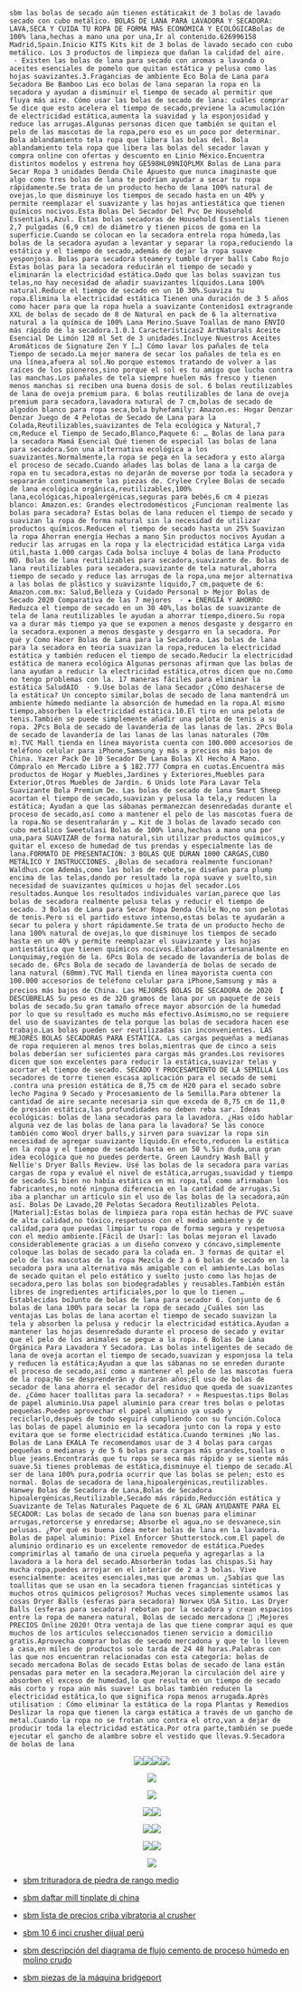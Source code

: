 
```
sbm las bolas de secado aún tienen estáticakit de 3 bolas de lavado secado con cubo metálico. BOLAS DE LANA PARA LAVADORA Y SECADORA: LAVA,SECA Y CUIDA TU ROPA DE FORMA MÁS ECONÓMICA Y ECOLÓGICABolas de 100% lana,hechas a mano una por una,Ir al contenido.626996158 Madrid,Spain.Inicio KITS Kits kit de 3 bolas de lavado secado con cubo metálico. Los 3 productos de limpieza que dañan la calidad del aire.  · Existen las bolas de lana para secado con aromas a lavanda o aceites esenciales de pomelo que quitan estática y pelusa como las hojas suavizantes.3.Fragancias de ambiente Eco Bola de Lana para Secadora Be Bamboo Las eco bolas de lana separan la ropa en la secadora y ayudan a disminuir el tiempo de secado al permitir que fluya más aire. Cómo usar las bolas de secado de lana: cuáles comprar Se dice que esto acelera el tiempo de secado,previene la acumulación de electricidad estática,aumenta la suavidad y la esponjosidad y reduce las arrugas.Algunas personas dicen que también se quitan el pelo de las mascotas de la ropa,pero eso es un poco por determinar. Bola ablandamiento tela ropa que libera las bolas del. Bola ablandamiento tela ropa que libera las bolas del secador lavan y compra online con ofertas y descuento en Linio México.Encuentra distintos modelos y estrena hoy GE598HL09NIQPLMX Bolas de Lana para Secar Ropa 3 unidades Denda Chile Apuesto que nunca imaginaste que algo como tres bolas de lana te podrían ayudar a secar tu ropa rápidamente.Se trata de un producto hecho de lana 100% natural de ovejas,lo que disminuye los tiempos de secado hasta en un 40% y permite reemplazar el suavizante y las hojas antiestática que tienen químicos nocivos.Esta Bolas Del Secador Del Pvc De Household Essentials,Azul. Estas bolas secadoras de Household Essentials tienen 2,7 pulgadas (6,9 cm) de diámetro y tienen picos de goma en la superficie.Cuando se colocan en la secadora entrela ropa húmeda,las bolas de la secadora ayudan a levantar y separar la ropa,reduciendo la estática y el tiempo de secado,además de dejar la ropa suave yesponjosa. Bolas para secadora steamery tumble dryer balls Cabo Rojo Estas bolas para la secadora reducirán el tiempo de secado y eliminarán la electricidad estática.Dado que las bolas suavizan tus telas,no hay necesidad de añadir suavizantes líquidos.Lana 100% natural.Reduce el tiempo de secado en un 10 30%.Suaviza tu ropa.Elimina la electricidad estática Tienen una duración de 3 5 años como hacer para que la ropa huela a suavizante Contenidos1 extragrande XXL de bolas de secado de 8 de Natural en pack de 6 la alternativa natural a la química de 100% Lana Merino.Suave Toallas de mano ENVÍO más rápido de la secadora.1.0.1 Características2 ArtNaturals Aceite Esencial De Limón 120 ml Set de 3 unidades.Incluye Nuestros Aceites Aromáticos de Signature Zen Y […] Cómo lavar los pañales de tela Tiempo de secado.La mejor manera de secar los pañales de tela es en una línea,afuera al sol.No porque estemos tratando de volver a las raíces de los pioneros,sino porque el sol es tu amigo que lucha contra las manchas.Los pañales de tela siempre huelen más fresco y tienen menos manchas si reciben una buena dosis de sol. 6 bolas reutilizables de lana de oveja premium para. 6 bolas reutilizables de lana de oveja premium para secadora,lavadora natural de 7 cm,bolas de secado de algodón blanco para ropa seca,bola byhefamily: Amazon.es: Hogar Denzar Denzar Juego de 4 Pelotas de Secado de Lana para la Colada,Reutilizables,suavizantes de Tela ecológica y Natural,7 cm,Reduce el Tiempo de Secado,Blanco,Paquete 6: … Bolas de lana para la secadora Mamá Esencial Qué tienen de especial las bolas de lana para secadora.Son una alternativa ecológica a los suavizantes.Normalmente,la ropa se pega en la secadora y esto alarga el proceso de secado.Cuando añades las bolas de lana a la carga de ropa en tu secadora,estas no dejarán de moverse por toda la secadora y separarán continuamente las piezas de. Crylee Crylee Bolas de secado de lana ecológica orgánica,reutilizables,100% lana,ecológicas,hipoalergénicas,seguras para bebés,6 cm 4 piezas blanco: Amazon.es: Grandes electrodomésticos ¿Funcionan realmente las bolas para secadora? Estas bolas de lana reducen el tiempo de secado y suavizan la ropa de forma natural sin la necesidad de utilizar productos químicos.Reducen el tiempo de secado hasta un 25% Suavizan la ropa Ahorran energía Hechas a mano Sin productos nocivos Ayudan a reducir las arrugas en la ropa y la electricidad estática Larga vida útil,hasta 1.000 cargas Cada bolsa incluye 4 bolas de lana Producto NO. Bolas de lana reutilizables para secadora,suavizante de. Bolas de lana reutilizables para secadora,suavizante de tela natural,ahorra tiempo de secado y reduce las arrugas de la ropa,una mejor alternativa a las bolas de plástico y suavizante líquido,7 cm,paquete de 6: Amazon.com.mx: Salud,Belleza y Cuidado Personal ᐅ Mejor Bolas de Secado 2020 Comparativa de las 7 mejores  · ★ ENERGÍA Y AHORRO: Reduzca el tiempo de secado en un 30 40%,las bolas de suavizante de tela de lana reutilizables le ayudan a ahorrar tiempo,dinero.Su ropa va a durar más tiempo ya que se exponen a menos desgaste y desgarro en la secadora.exponen a menos desgaste y desgarro en la secadora. Por qué y Como Hacer Bolas de Lana para la Secadora. Las bolas de lana para la secadora en teoría suavizan la ropa,reducen la electricidad estática y también reducen el tiempo de secado.Reducir la electricidad estática de manera ecológica Algunas personas afirman que las bolas de lana ayudan a reducir la electricidad estática,otros dicen que no.Como no tengo problemas con la. 17 maneras fáciles para eliminar la estática SaludAIO  · 9.Use bolas de lana Secador ¿Cómo deshacerse de la estática? Un concepto similar,bolas de secado de lana mantendrá un ambiente húmedo mediante la absorción de humedad en la ropa.Al mismo tiempo,absorben la electricidad estática.10.El tiro en una pelota de tenis.También se puede simplemente añadir una pelota de tenis a su ropa. 2Pcs Bola de secado de lavandería de las lanas de las. 2Pcs Bola de secado de lavandería de las lanas de las lanas naturales (70m m).TVC Mall tienda en línea mayorista cuenta con 100.000 accesorios de teléfono celular para iPhone,Samsung y más a precios más bajos de China. Yazer Pack De 10 Secador De Lana Bolas Xl Hecho A Mano. Cómpralo en Mercado Libre a $ 182.777 Compra en cuotas.Encuentra más productos de Hogar y Muebles,Jardines y Exteriores,Muebles para Exterior,Otros Muebles de Jardín. 6 Unids lote Para Lavar Tela Suavizante Bola Premium De. Las bolas de secado de lana Smart Sheep acortan el tiempo de secado,suavizan y pelusa la tela,y reducen la estática; Ayudan a que las sábanas permanezcan desenredadas durante el proceso de secado,así como a mantener el pelo de las mascotas fuera de la ropa.No se desentrañarán y … Kit de 3 bolas de lavado secado con cubo metálico Sweetulasi Bolas de 100% lana,hechas a mano una por una,para SUAVIZAR de forma natural,sin utilizar productos químicos,y quitar el exceso de humedad de tus prendas y especialmente las de lana.FORMATO DE PRESENTACIÓN: 3 BOLAS QUE DURAN 1000 CARGAS,CUBO METÁLICO Y INSTRUCCIONES. ¿Bolas de secadora realmente funcionan? Waldhus.com Además,como las bolas de rebote,se diseñan para plump encima de las telas,dando por resultado la ropa suave y suelto,sin necesidad de suavizantes químicos u hojas del secador.Los resultados.Aunque los resultados individuales varían,parece que las bolas de secadora realmente pelusa telas y reducir el tiempo de secado. 3 Bolas de Lana para Secar Ropa Denda Chile No,no son pelotas de tenis.Pero si el partido estuvo intenso,estas bolas te ayudarán a secar tu polera y short rápidamente.Se trata de un producto hecho de lana 100% natural de ovejas,lo que disminuye los tiempos de secado hasta en un 40% y permite reemplazar el suavizante y las hojas antiestática que tienen químicos nocivos.Elaboradas artesanalmente en Lonquimay,región de la. 6Pcs Bola de secado de lavandería de bolas de secado de. 6Pcs Bola de secado de lavandería de bolas de secado de lana natural (60mm).TVC Mall tienda en línea mayorista cuenta con 100.000 accesorios de teléfono celular para iPhone,Samsung y más a precios más bajos de China. Las MEJORES BOLAS DE SECADORA de 2020 【 DESCÚBRELAS Su peso es de 320 gramos de lana por un paquete de seis bolas de secado.Su gran tamaño ofrece mayor absorción de la humedad por lo que su resultado es mucho más efectivo.Asimismo,no se requiere del uso de suavizantes de tela porque las bolas de secadora hacen ese trabajo.Las bolas pueden ser reutilizadas sin inconvenientes. LAS MEJORES BOLAS SECADORAS PARA ESTÁTICA. Las cargas pequeñas a medianas de ropa requieren al menos tres bolas,mientras que de cinco a seis bolas deberían ser suficientes para cargas más grandes.Los revisores dicen que son excelentes para reducir la estática,suavizar telas y acortar el tiempo de secado. SECADO Y PROCESAMIENTO DE LA SEMILLA Los secadores de torre tienen escasa aplicación para el secado de semi .contra una presión estática de 8,75 cm de H20 para el secado sobre lecho Pagina 9 Secado y Procesamiento de la Semilla.Para obtener la cantidad de aire secante necesaria sin que exceda de 8,75 cm de 11,0 de presión estática,las profundidades no deben reba sar. Ideas ecológicas: bolas de lana secadoras para la lavadora. ¿Has oído hablar alguna vez de las bolas de lana para la lavadora? Se las conoce también como Wool dryer balls,y sirven para suavizar la ropa sin necesidad de agregar suavizante líquido.En efecto,reducen la estática en la ropa y el tiempo de secado hasta en un 50 %.Sin duda,una gran idea ecológica que no puedes perderte. Green Laundry Wash Ball y Nellie's Dryer Balls Review. Usé las bolas de la secadora para varias cargas de ropa y evalué el nivel de estática,arrugas,suavidad y tiempo de secado.Si bien no había estática en mi ropa,tal como afirmaban los fabricantes,no noté ninguna diferencia en la cantidad de arrugas.Si iba a planchar un artículo sin el uso de las bolas de la secadora,aún así. Bolas De Lavado,20 Pelotas Secadora Reutilizables Pelota. [Material]:Estas bolas de limpieza para ropa están hechas de PVC suave de alta calidad,no tóxico,respetuoso con el medio ambiente y de calidad,para que puedas limpiar tu ropa de forma segura y respetuosa con el medio ambiente.[Fácil de Usar]: las bolas mejoran el lavado considerablemente gracias a un diseño convexo y cóncavo,simplemente coloque las bolas de secado para la colada en. 3 formas de quitar el pelo de las mascotas de la ropa Mezcla de 3 a 6 bolas de secado en la secadora para una alternativa más amigable con el ambiente.Las bolas de secado quitan el pelo estático y suelto justo como las hojas de secadora,pero las bolas son biodegradables y reusables.También están libres de ingredientes artificiales,por lo que lo tienen … Establecidas boJunto de bolas de lana para secador 6. Conjunto de 6 bolas de lana 100% para secar la ropa de secado ¿Cuáles son las ventajas Las bolas de lana acortan el tiempo de secado suavizan la tela y absorben la pelusa y reducir la electricidad estática.Ayudan a mantener las hojas desenredado durante el proceso de secado y evitar que el pelo de los animales se pegue a la ropa. 6 Bolas De Lana Orgánica Para Lavadora Y Secadora. Las bolas inteligentes de secado de lana de oveja acortan el tiempo de secado,suavizan y esponjosa la tela y reducen la estática;Ayudan a que las sábanas no se enreden durante el proceso de secado,así como a mantener el pelo de las mascotas fuera de la ropa;No se desprenderán y durarán años;El uso de bolas de secador de lana ahorra el secador del residuo que queda de suavizantes de. ¿Cómo hacer toallitas para la secadora? ⚡️ » Respuestas.tips Bolas de papel aluminio.Usa papel aluminio para crear tres bolas o pelotas pequeñas.Puedes aprovechar el papel aluminio ya usado y reciclarlo,después de todo seguirá cumpliendo con su función.Coloca las bolas de papel aluminio en la secadora junto con la ropa y esto evitara que se forme electricidad estática.Cuando termines ¡No las. Bolas de Lana EKALA Te recomendamos usar de 3 4 bolas para cargas pequeñas o medianas y de 5 6 bolas para cargas más grandes,toallas o blue jeans.Encontrarás que tu ropa se seca más rápido y se siente más suave.Si tienes problemas de estática,disminuye el tiempo de secado.Al ser de lana 100% pura,podría ocurrir que las bolas se pelen; esto es normal. Bolas de secadora de lana,hipoalergénicas,reutilizables. Hanwey Bolas de Secadora de Lana,Bolas de Secadora hipoalergénicas,Reutilizable,Secado más rápido,Reducción estática y Suavizante de Telas Naturales Paquete de 6 XL GRAN AYUDANTE PARA EL SECADOR: Las bolas de secado de lana son buenas para eliminar arrugas,retorcerse y enredarse; Absorbe el agua,no se desvanece,sin pelusas. ¿Por qué es buena idea meter bolas de lana en la lavadora. Bolas de papel aluminio: Pixel Enforcer Shutterstock.com.El papel de aluminio ordinario es un excelente removedor de estática.Puedes comprimirlas al tamaño de una ciruela pequeña y agregarlas a la lavadora a la hora del secado.Absorberán todas las chispas.Si hay mucha ropa,puedes arrojar en el interior de 2 a 3 bolas. Vive esencialmente: aceites esenciales,mas que aromas un. ¿Sabías que las toallitas que se usan en la secadora tienen fragancias sintéticas y muchos otros químicos peligrosos? Muchas veces simplemente usamos las cosas Dryer Balls (esferas para secadora) Norwex USA Sitio. Las Dryer Balls (esferas para secadora) rebotan por la secadora y crean espacios entre la ropa de manera natural, Bolas de secado mercadona 🥇 ¡Mejores PRECIOS Online 2020! Otra ventaja de las que tiene comprar aquí es que muchos de los artículos seleccionados tienen servicio a domicilio gratis.Aprovecha comprar bolas de secado mercadona y que te lo lleven a casa,en miles de productos solo tarda de 24 48 horas.Palabras con las que nos encuentran relacionadas con esta categoría: bolas de secado mercadona Bolas de secado Estas bolas de secado de lana están pensadas para meter en la secadora.Mejoran la circulación del aire y absorben el exceso de humedad,lo que resulta en un tiempo de secado más corto y ropa aún más suave! Las bolas también reducen la electricidad estática,lo que significa ropa menos arrugada.Après utilisation : Cómo eliminar la estática de la ropa Plantas y Remedios Deslizar la ropa que tienen la carga estática a través de un gancho de metal.Cuando la ropa no se frotan uno contra el otro,van a dejar de producir toda la electricidad estática.Por otra parte,también se puede ejecutar el gancho de alambre sobre el vestido que llevas.9.Secadora de bolas de lana 
```

<div align="center">

<a href="https://es-mill.shibang-china.com/github&k=sbm+las+bolas+de+secado+a%C3%BAn+tienen+est%C3%A1tica"><img src="https://static.shibang-china.com/es/mill/index.jpg"></a><a href="https://es-mill.shibang-china.com/materials.htmlgithub&k=sbm+las+bolas+de+secado+a%C3%BAn+tienen+est%C3%A1tica"><img src="https://static.shibang-china.com/es/mill/materials.jpg"></a><a href="https://es-mill.shibang-china.com/about.htmlgithub&k=sbm+las+bolas+de+secado+a%C3%BAn+tienen+est%C3%A1tica"><img src="https://static.shibang-china.com/es/mill/about.jpg"></a><a href="https://es-mill.shibang-china.com/contact.htmlgithub&k=sbm+las+bolas+de+secado+a%C3%BAn+tienen+est%C3%A1tica"><img src="https://static.shibang-china.com/es/mill/contact.jpg"></a>

<a href="https://es-mill.shibang-china.com/github&k=sbm+las+bolas+de+secado+a%C3%BAn+tienen+est%C3%A1tica"><img src="https://static.shibang-china.com/es/mill/banner.jpg"></a>

<a href="https://swt.shibang-china.com/github&k=sbm+las+bolas+de+secado+a%C3%BAn+tienen+est%C3%A1tica"><img src="https://static.shibang-china.com/es/mill/chat.jpg"></a>

<a href="https://es-mill.shibang-china.com/products/vertical-roller-mill.htmlgithub&k=sbm+las+bolas+de+secado+a%C3%BAn+tienen+est%C3%A1tica"><img src="https://static.shibang-china.com/es/mill/vertical.jpg"></a><a href="https://es-mill.shibang-china.com/products/raymond-mill.htmlgithub&k=sbm+las+bolas+de+secado+a%C3%BAn+tienen+est%C3%A1tica"><img src="https://static.shibang-china.com/es/mill/raymond.jpg"></a>

<a href="https://es-mill.shibang-china.com/products/ultrafine-grinding-mill.htmlgithub&k=sbm+las+bolas+de+secado+a%C3%BAn+tienen+est%C3%A1tica"><img src="https://static.shibang-china.com/es/mill/ultrafine.jpg"></a><a href="https://es-mill.shibang-china.com/products/trapezium-grinding-mill.htmlgithub&k=sbm+las+bolas+de+secado+a%C3%BAn+tienen+est%C3%A1tica"><img src="https://static.shibang-china.com/es/mill/trapezium.jpg"></a>

<a href="https://es-mill.shibang-china.com/products/ball-mill.htmlgithub&k=sbm+las+bolas+de+secado+a%C3%BAn+tienen+est%C3%A1tica"><img src="https://static.shibang-china.com/es/mill/ball.jpg"></a><a href="https://es-mill.shibang-china.com/products/hammer-mill.htmlgithub&k=sbm+las+bolas+de+secado+a%C3%BAn+tienen+est%C3%A1tica"><img src="https://static.shibang-china.com/es/mill/hammer.jpg"></a>

<a href="https://swt.shibang-china.com/github&k=sbm+las+bolas+de+secado+a%C3%BAn+tienen+est%C3%A1tica"><img src="https://static.shibang-china.com/es/mill/case.jpg"></a>

</div>


* [sbm trituradora de piedra de rango medio](sbm%20trituradora%20de%20piedra%20de%20rango%20medio.md)

* [sbm daftar mill tinplate di china](sbm%20daftar%20mill%20tinplate%20di%20china.md)

* [sbm lista de precios criba vibratoria al crusher](sbm%20lista%20de%20precios%20criba%20vibratoria%20al%20crusher.md)

* [sbm 10 6 inci crusher dijual perú](sbm%2010%206%20inci%20crusher%20dijual%20per%C3%BA.md)

* [sbm descripción del diagrama de flujo cemento de proceso húmedo en molino crudo](sbm%20descripci%C3%B3n%20del%20diagrama%20de%20flujo%20cemento%20de%20proceso%20h%C3%BAmedo%20en%20molino%20crudo.md)

* [sbm piezas de la máquina bridgeport](sbm%20piezas%20de%20la%20m%C3%A1quina%20bridgeport.md)